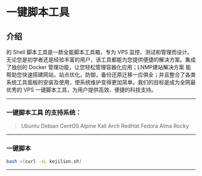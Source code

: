 #  一键脚本工具

## 介绍
  的 Shell 脚本工具是一款全能脚本工具箱，专为 VPS 监控、测试和管理而设计。无论您是初学者还是经验丰富的用户，该工具都能为您提供便捷的解决方案。集成了独创的 Docker 管理功能，让您轻松管理容器化应用；LNMP建站解决方案 能帮助您快速搭建网站，站点优化，防御，备份还原迁移一应俱全；并且整合了各类系统工具面板的安装及使用，使系统维护变得更加简单。我们的目标是成为全网最优秀的 VPS 一键脚本工具，为用户提供高效、便捷的科技支持。

***

### 一键脚本工具 的支持系统：
>Ubuntu
>Debian
>CentOS
>Alpine
>Kali
>Arch
>RedHat
>Fedora
>Alma
>Rocky
***

### 一键脚本
```bash
bash <(curl -sL kejilion.sh)
```
***
 
